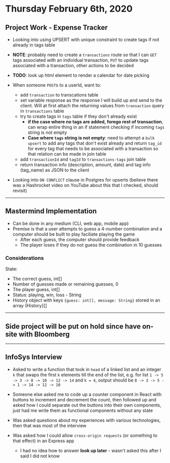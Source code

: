 # Thursday February 6th, 2020

## Project Work - Expense Tracker

- Looking into using UPSERT with unique constraint to create tags if not already in tags table
- **NOTE**: probably need to create a `transactions` route so that I can `GET` tags associated with an individual transaction, `PUT` to update tags associated with a transaction, other actions to be decided

- **TODO**: look up html element to render a calendar for date picking
- When someone `POST`s to a userId, want to:
  - add `transaction` to transcations table
  - set variable response as the response I will build up and send to the client. Will at first attach the returning values from `transaction` query in `transactions` table
  - try to create tags in `tags` table if they don't already exist
    - **if the case where no tags are added, forego rest of transaction**, can wrap entire thing in an if statement checking if incoming `tags` string is not empty
    - **Case where `tags` string is not empty**: need to attempt a `bulk upsert` to add any tags that don't exist already and return `tag_id` for every tag that needs to be associated with a transaction so that relation can be made in join table
  - add `transactionId` and `tagId` to `transactions-tags` join table
  - return transaction info (description, amount, date) and tag info (tag_name) as JSON to the client
- Looking into `ON CONFLICT` clause in Postgres for upserts (believe there was a Hashrocket video on YouTube about this that I checked, should revisit)

---

## Mastermind Implementation

- Can be done in any medium (CLI, web app, mobile app)
- Premise is that a user attempts to guess a 4-number combination and a computer should be built to play faciliate playing the game
  - After each guess, the computer should provide feedback
  - The player loses if they do not guess the combination in 10 guesses

### Considerations

State:

- The correct guess, int[]
- Number of guesses made or remaining guesses, 0
- The player guess, int[]
- Status: playing, win, loss - String
- History object with keys `{guess: int[], message: String}` stored in an array {History}[]

---

## **Side project will be put on hold since have on-site with Bloomberg**

---

## InfoSys Interview

- Asked to write a function that took in `head` of a linked list and an integer `k` that swaps the first `k` elements till the end of the list, e.g. for list `1 -> 5 -> 3 -> 8 -> 10 -> 12 -> 14` and `k = 4`, output should be `8 -> 3 -> 5 -> 1 -> 14 -> 12 -> 10`

- Someone else asked me to code up a counter component in React with buttons to increment and decrement the count, then followed up and asked how I could separate out the buttons into their own components, just had me write them as functional components without any state

- Was asked questions about my experiences with various technologies, then that was most of the interview
- Was asked how I could allow `cross-origin requests` (or something to that effect) in an Express app
  - I had no idea how to answer **look up later** - wasn't asked this after I said I did not know
